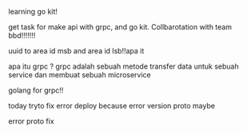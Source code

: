 learning go kit!

get task for make api with grpc, and go kit. Collbarotation with team bbd!!!!!!!

uuid to area id msb and area id lsb!!apa it


apa itu grpc ? 
grpc adalah sebuah metode transfer data untuk sebuah service dan membuat sebuah microservice

golang for grpc!!

today tryto fix error deploy because error version proto maybe


error proto fix